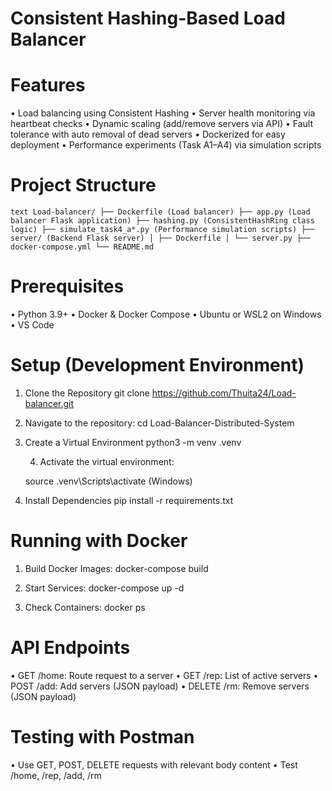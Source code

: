 # Consistent Hashing-Based Load Balancer 

# Features
•	Load balancing using Consistent Hashing
•	Server health monitoring via heartbeat checks
•	Dynamic scaling (add/remove servers via API)
•	Fault tolerance with auto removal of dead servers
•	Dockerized for easy deployment
•	Performance experiments (Task A1–A4) via simulation scripts

# Project Structure
```text Load-balancer/ ├── Dockerfile (Load balancer) ├── app.py (Load balancer Flask application) ├── hashing.py (ConsistentHashRing class logic) ├── simulate_task4_a*.py (Performance simulation scripts) ├── server/ (Backend Flask server) │ ├── Dockerfile │ └── server.py ├── docker-compose.yml └── README.md ```
# Prerequisites
•	Python 3.9+
•	Docker & Docker Compose
•	Ubuntu or WSL2 on Windows
•	VS Code 


# Setup (Development Environment)
1. Clone the Repository
   git clone https://github.com/Thuita24/Load-balancer.git

2. Navigate to the repository:
   cd Load-Balancer-Distributed-System

3. Create a Virtual Environment
   python3 -m venv .venv

     4. Activate the virtual environment:

   source  .venv\Scripts\activate (Windows)

5. Install Dependencies
   pip install -r requirements.txt
# Running with Docker
1. Build Docker Images:
 docker-compose build

2. Start Services:
 docker-compose up -d

3. Check Containers: 
docker ps

# API Endpoints
•	GET /home: Route request to a server
•	GET /rep: List of active servers
•	POST /add: Add servers (JSON payload)
•	DELETE /rm: Remove servers (JSON payload)

# Testing with Postman
•	Use GET, POST, DELETE requests with relevant body content
•	Test /home, /rep, /add, /rm
